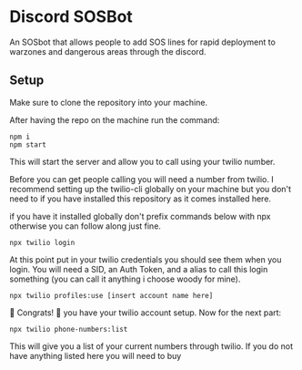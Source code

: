 # Discord SOSBot

An SOSbot that allows people to add SOS lines for rapid deployment to warzones and dangerous areas through the discord.

## Setup

Make sure to clone the repository into your machine.

After having the repo on the machine run the command:
```
npm i
npm start
```
This will start the server and allow you to call using your twilio number. 

Before you can get people calling you will need a number from twilio. I recommend setting up the twilio-cli globally on your machine but you don't need to if you have installed this repository as it comes installed here. 

if you have it installed globally don't prefix commands below with npx otherwise you can follow along just fine. 

```
npx twilio login
```

At this point put in your twilio credentials you should see them when you login. You will need a SID, an Auth Token, and a alias to call this login something (you can call it anything i choose woody for mine).

```
npx twilio profiles:use [insert account name here]
```

🎉 Congrats! 🎉 you have your twilio account setup. Now for the next part:

```
npx twilio phone-numbers:list
```

This will give you a list of your current numbers through twilio. If you do not have anything listed here you will need to buy
